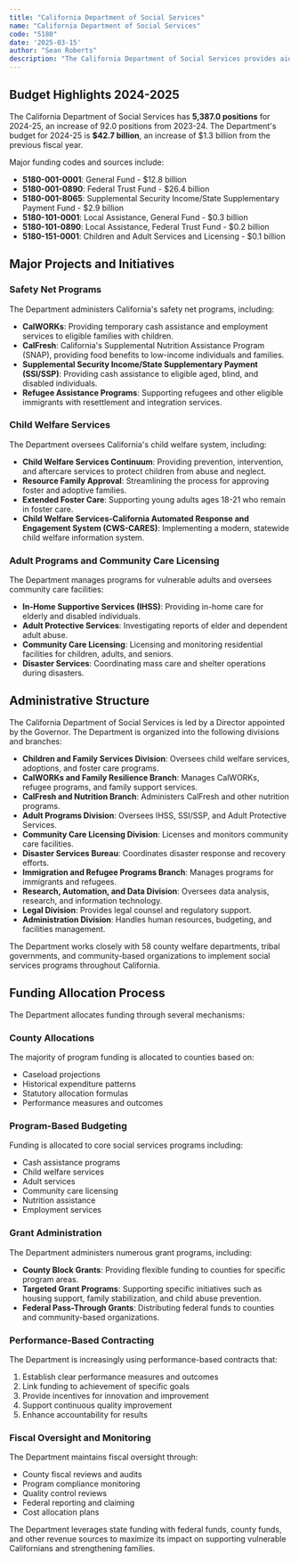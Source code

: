 ```yaml
---
title: "California Department of Social Services"
name: "California Department of Social Services"
code: "5180"
date: '2025-03-15'
author: "Sean Roberts"
description: "The California Department of Social Services provides aid, services, and protection to vulnerable children and adults while strengthening and preserving families, encouraging personal responsibility, and fostering independence."
---
```


## Budget Highlights 2024-2025

The California Department of Social Services has **5,387.0 positions** for 2024-25, an increase of 92.0 positions from 2023-24. The Department's budget for 2024-25 is **$42.7 billion**, an increase of $1.3 billion from the previous fiscal year.

Major funding codes and sources include:
- **5180-001-0001**: General Fund - $12.8 billion
- **5180-001-0890**: Federal Trust Fund - $26.4 billion
- **5180-001-8065**: Supplemental Security Income/State Supplementary Payment Fund - $2.9 billion
- **5180-101-0001**: Local Assistance, General Fund - $0.3 billion
- **5180-101-0890**: Local Assistance, Federal Trust Fund - $0.2 billion
- **5180-151-0001**: Children and Adult Services and Licensing - $0.1 billion

## Major Projects and Initiatives

### Safety Net Programs
The Department administers California's safety net programs, including:

- **CalWORKs**: Providing temporary cash assistance and employment services to eligible families with children.
- **CalFresh**: California's Supplemental Nutrition Assistance Program (SNAP), providing food benefits to low-income individuals and families.
- **Supplemental Security Income/State Supplementary Payment (SSI/SSP)**: Providing cash assistance to eligible aged, blind, and disabled individuals.
- **Refugee Assistance Programs**: Supporting refugees and other eligible immigrants with resettlement and integration services.

### Child Welfare Services
The Department oversees California's child welfare system, including:

- **Child Welfare Services Continuum**: Providing prevention, intervention, and aftercare services to protect children from abuse and neglect.
- **Resource Family Approval**: Streamlining the process for approving foster and adoptive families.
- **Extended Foster Care**: Supporting young adults ages 18-21 who remain in foster care.
- **Child Welfare Services-California Automated Response and Engagement System (CWS-CARES)**: Implementing a modern, statewide child welfare information system.

### Adult Programs and Community Care Licensing
The Department manages programs for vulnerable adults and oversees community care facilities:

- **In-Home Supportive Services (IHSS)**: Providing in-home care for elderly and disabled individuals.
- **Adult Protective Services**: Investigating reports of elder and dependent adult abuse.
- **Community Care Licensing**: Licensing and monitoring residential facilities for children, adults, and seniors.
- **Disaster Services**: Coordinating mass care and shelter operations during disasters.

## Administrative Structure

The California Department of Social Services is led by a Director appointed by the Governor. The Department is organized into the following divisions and branches:

- **Children and Family Services Division**: Oversees child welfare services, adoptions, and foster care programs.
- **CalWORKs and Family Resilience Branch**: Manages CalWORKs, refugee programs, and family support services.
- **CalFresh and Nutrition Branch**: Administers CalFresh and other nutrition programs.
- **Adult Programs Division**: Oversees IHSS, SSI/SSP, and Adult Protective Services.
- **Community Care Licensing Division**: Licenses and monitors community care facilities.
- **Disaster Services Bureau**: Coordinates disaster response and recovery efforts.
- **Immigration and Refugee Programs Branch**: Manages programs for immigrants and refugees.
- **Research, Automation, and Data Division**: Oversees data analysis, research, and information technology.
- **Legal Division**: Provides legal counsel and regulatory support.
- **Administration Division**: Handles human resources, budgeting, and facilities management.

The Department works closely with 58 county welfare departments, tribal governments, and community-based organizations to implement social services programs throughout California.

## Funding Allocation Process

The Department allocates funding through several mechanisms:

### County Allocations
The majority of program funding is allocated to counties based on:
- Caseload projections
- Historical expenditure patterns
- Statutory allocation formulas
- Performance measures and outcomes

### Program-Based Budgeting
Funding is allocated to core social services programs including:
- Cash assistance programs
- Child welfare services
- Adult services
- Community care licensing
- Nutrition assistance
- Employment services

### Grant Administration
The Department administers numerous grant programs, including:
- **County Block Grants**: Providing flexible funding to counties for specific program areas.
- **Targeted Grant Programs**: Supporting specific initiatives such as housing support, family stabilization, and child abuse prevention.
- **Federal Pass-Through Grants**: Distributing federal funds to counties and community-based organizations.

### Performance-Based Contracting
The Department is increasingly using performance-based contracts that:
1. Establish clear performance measures and outcomes
2. Link funding to achievement of specific goals
3. Provide incentives for innovation and improvement
4. Support continuous quality improvement
5. Enhance accountability for results

### Fiscal Oversight and Monitoring
The Department maintains fiscal oversight through:
- County fiscal reviews and audits
- Program compliance monitoring
- Quality control reviews
- Federal reporting and claiming
- Cost allocation plans

The Department leverages state funding with federal funds, county funds, and other revenue sources to maximize its impact on supporting vulnerable Californians and strengthening families. 